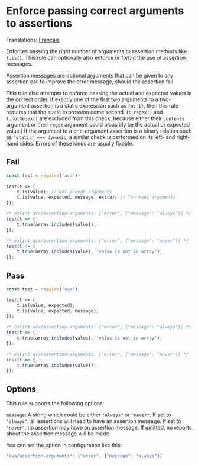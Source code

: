 # Enforce passing correct arguments to assertions

Translations: [Français](https://github.com/avajs/ava-docs/blob/master/fr_FR/related/eslint-plugin-ava/docs/rules/assertion-arguments.md)

Enforces passing the right number of arguments to assertion methods like `t.is()`. This rule can optionally also enforce or forbid the use of assertion messages.

Assertion messages are optional arguments that can be given to any assertion call to improve the error message, should the assertion fail.

This rule also attempts to enforce passing the actual and expected values in the correct order. If exactly one of the first two arguments to a two-argument assertion is a static expression such as `{a: 1}`, then this rule requires that the static expression come second. (`t.regex()` and `t.notRegex()` are excluded from this check, because either their `contents` argument or their `regex` argument could plausibly be the actual or expected value.) If the argument to a one-argument assertion is a binary relation such as `'static' === dynamic`, a similar check is performed on its left- and right-hand sides. Errors of these kinds are usually fixable.

## Fail

```js
const test = require('ava');

test(t => {
	t.is(value); // Not enough arguments
	t.is(value, expected, message, extra); // Too many arguments
});

/* eslint ava/assertion-arguments: ["error", {"message": "always"}] */
test(t => {
	t.true(array.includes(value));
});

/* eslint ava/assertion-arguments: ["error", {"message": "never"}] */
test(t => {
	t.true(array.includes(value), 'value is not in array');
});
```


## Pass

```js
const test = require('ava');

test(t => {
	t.is(value, expected);
	t.is(value, expected, message);
});

/* eslint ava/assertion-arguments: ["error", {"message": "always"}] */
test(t => {
	t.true(array.includes(value), 'value is not in array');
});

/* eslint ava/assertion-arguments: ["error", {"message": "never"}] */
test(t => {
	t.true(array.includes(value));
});
```


## Options

This rule supports the following options:

`message`: A string which could be either `"always"` or `"never"`. If set to `"always"`, all assertions will need to have an assertion message. If set to `"never"`, no assertion may have an assertion message. If omitted, no reports about the assertion message will be made.

You can set the option in configuration like this:

```js
"ava/assertion-arguments": ["error", {"message": "always"}]
```
